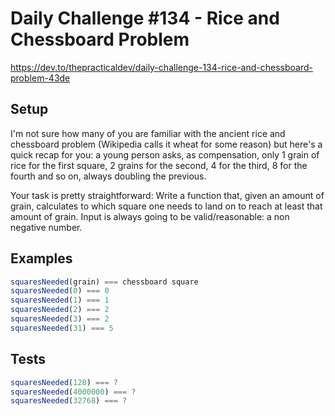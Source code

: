# Daily Challenge #134 - Rice and Chessboard Problem

https://dev.to/thepracticaldev/daily-challenge-134-rice-and-chessboard-problem-43de

## Setup

I'm not sure how many of you are familiar with the ancient rice and chessboard problem (Wikipedia calls it wheat for some reason) but here's a quick recap for you: a young person asks, as compensation, only 1 grain of rice for the first square, 2 grains for the second, 4 for the third, 8 for the fourth and so on, always doubling the previous.

Your task is pretty straightforward: Write a function that, given an amount of grain, calculates to which square one needs to land on to reach at least that amount of grain.
Input is always going to be valid/reasonable: a non negative number.

## Examples

```js
squaresNeeded(grain) === chessboard square
squaresNeeded(0) === 0
squaresNeeded(1) === 1
squaresNeeded(2) === 2
squaresNeeded(3) === 2
squaresNeeded(31) === 5
```

## Tests

```js
squaresNeeded(128) === ?
squaresNeeded(4000000) === ?
squaresNeeded(32768) === ?
```
